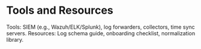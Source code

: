 # Tools and Resources
Tools: SIEM (e.g., Wazuh/ELK/Splunk), log forwarders, collectors, time sync servers.
Resources: Log schema guide, onboarding checklist, normalization library.
